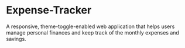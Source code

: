 # Expense-Tracker
A responsive, theme-toggle-enabled web application that helps users manage personal finances and keep track of the monthly expenses and savings.

